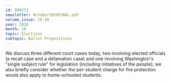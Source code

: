 ```yaml
---
id: 000373
newsletter: October2020FINAL.pdf
volume_issue: 18-10
year: 2020
month: 10
topic: Elections
subtopic: Ballot Propositions
---
```


We discuss three different court cases today, two involving elected officials (a recall case and a defamation case) and one involving Washington's "single subject rule" for legislation (including initiatives of the people); we also briefly consider whether the per-student charge for fire protection would also apply to home-schooled students.